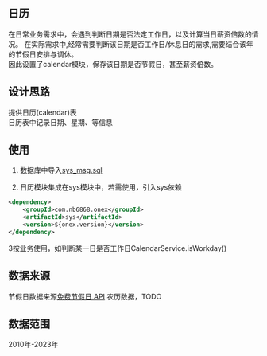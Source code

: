 ## 日历
在日常业务需求中，会遇到判断日期是否法定工作日，以及计算当日薪资倍数的情况。
在实际需求中,经常需要判断该日期是否工作日/休息日的需求,需要结合该年的节假日安排与调休。       
因此设置了calendar模块，保存该日期是否节假日，甚至薪资倍数。

## 设计思路
提供日历(calendar)表    
日历表中记录日期、星期、等信息    

## 使用
1. 数据库中导入[sys_msg.sql](./sql/sys_msg.sql)
   
2. 日历模块集成在sys模块中，若需使用，引入sys依赖
```xml
<dependency>
    <groupId>com.nb6868.onex</groupId>
    <artifactId>sys</artifactId>
    <version>${onex.version}</version>
</dependency>
```

3按业务使用，如判断某一日是否工作日CalendarService.isWorkday()

## 数据来源
节假日数据来源[免费节假日 API](http://timor.tech/api/holiday/)
农历数据，TODO

## 数据范围
2010年-2023年
